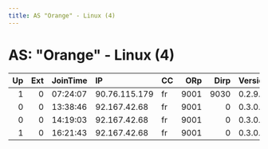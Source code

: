 ```yaml
---
title: AS "Orange" - Linux (4)
---
```


# AS: "Orange" - Linux (4)

|   Up |   Ext | JoinTime   | IP            | CC   |   ORp |   Dirp | Version   | Contact                  | Nickname       |   eFamMembers |
|-----:|------:|:-----------|:--------------|:-----|------:|-------:|:----------|:-------------------------|:---------------|--------------:|
|    1 |     0 | 07:24:07   | 90.76.115.179 | fr   |  9001 |   9030 | 0.2.9.12  | None                     | ToRHuBFR31     |             1 |
|    0 |     0 | 13:38:46   | 92.167.42.68  | fr   |  9001 |      0 | 0.3.0.10  | edouard.comtet@gmail.com | doudouTorRelay |             1 |
|    0 |     0 | 14:19:03   | 92.167.42.68  | fr   |  9001 |      0 | 0.3.0.10  | edouard.comtet@gmail.com | doudouTorRelay |             1 |
|    1 |     0 | 16:21:43   | 92.167.42.68  | fr   |  9001 |      0 | 0.3.0.10  | edouard.comtet@gmail.com | doudouTorRelay |             1 |
